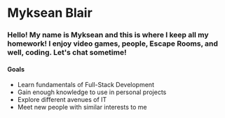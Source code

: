 # Myksean Blair

### Hello! My name is Myksean and this is where I keep all my homework! I enjoy video games, people, Escape Rooms, and well, coding. Let's chat sometime!

#### Goals
- Learn fundamentals of Full-Stack Development
- Gain enough knowledge to use in personal projects
- Explore different avenues of IT
- Meet new people with similar interests to me
